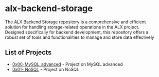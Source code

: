 # alx-backend-storage
The ALX Backend Storage repository is a comprehensive and efficient solution for handling storage-related operations in the ALX project. Designed specifically for backend development, this repository offers a robust set of tools and functionalities to manage and store data effectively

## List of Projects

- [0x00-MySQL_advanced](./0x00-MySQL_advanced) - Project on MySQL advanced
- [0x01- NoSQL](./0x01-NoSQL) - Project on NoSQL
